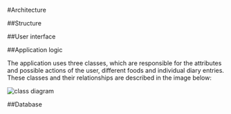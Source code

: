 #Architecture

##Structure


##User interface


##Application logic

The application uses three classes, which are responsible for the attributes and possible actions of the user, different foods and individual diary entries. These classes and their relationships are described in the image below:

![class diagram](https://github.com/perander/otm-project/tree/master/FoodDiary/documentation/class_diagram.png)

##Database



